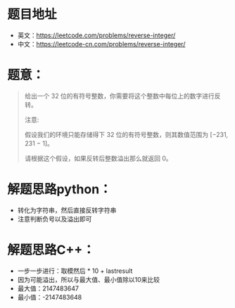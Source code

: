 # 题目地址
- 英文：https://leetcode.com/problems/reverse-integer/
- 中文：https://leetcode-cn.com/problems/reverse-integer/

# 题意：
> 给出一个 32 位的有符号整数，你需要将这个整数中每位上的数字进行反转。
> 
> 注意:
>
> 假设我们的环境只能存储得下 32 位的有符号整数，则其数值范围为 [−231,  231 − 1]。
> 
> 请根据这个假设，如果反转后整数溢出那么就返回 0。

# 解题思路python：
- 转化为字符串，然后直接反转字符串
- 注意判断负号以及溢出即可
<!--python0-->

# 解题思路C++：
- 一步一步进行：取模然后 * 10 + lastresult
- 因为可能溢出，所以与最大值、最小值除以10来比较
- 最大值：2147483647 
- 最小值：-2147483648
<!--c++0-->
